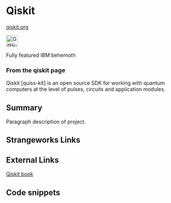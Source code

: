 # Qiskit

[qiskit.org](https://qiskit.org/)

[<img alt="GitHub Logomark" src="https://github.githubassets.com/images/modules/logos_page/GitHub-Mark.png" width="32">](https://github.com/Qiskit/qiskit)

Fully featured IBM behemoth

### From the qiskit page
Qiskit [quiss-kit] is an open source SDK for working with quantum computers at the level of pulses, circuits and application modules.
## Summary
Paragraph description of project.

## Strangeworks Links


## External Links

[Qiskit book]()

## Code snippets